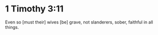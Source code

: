 # 1 Timothy 3:11

Even so [must their] wives [be] grave, not slanderers, sober, faithful in all things.